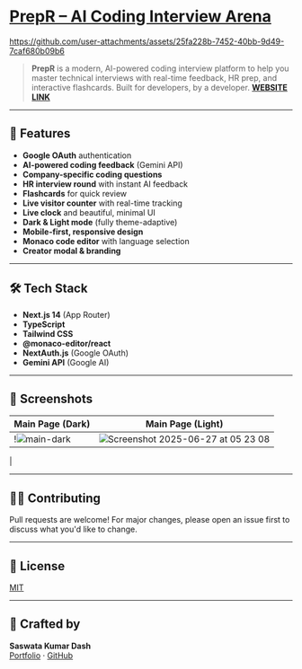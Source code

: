 # [PrepR – AI Coding Interview Arena](https://prepr.skds.site)



https://github.com/user-attachments/assets/25fa228b-7452-40bb-9d49-7caf680b09b6



> **PrepR** is a modern, AI-powered coding interview platform to help you master technical interviews with real-time feedback, HR prep, and interactive flashcards. Built for developers, by a developer.
> [**WEBSITE LINK**](prepr.skds.site)
---

## 🚀 Features
- **Google OAuth** authentication
- **AI-powered coding feedback** (Gemini API)
- **Company-specific coding questions**
- **HR interview round** with instant AI feedback
- **Flashcards** for quick review
- **Live visitor counter** with real-time tracking
- **Live clock** and beautiful, minimal UI
- **Dark & Light mode** (fully theme-adaptive)
- **Mobile-first, responsive design**
- **Monaco code editor** with language selection
- **Creator modal & branding**

---

## 🛠️ Tech Stack
- **Next.js 14** (App Router)
- **TypeScript**
- **Tailwind CSS**
- **@monaco-editor/react**
- **NextAuth.js** (Google OAuth)
- **Gemini API** (Google AI)

---

## 📸 Screenshots

| Main Page (Dark) | Main Page (Light) |
-------|------------------|
| !![main-dark](https://github.com/user-attachments/assets/676ac87c-1699-4e71-89fb-047610cc034b) | ![Screenshot 2025-06-27 at 05 23 08](https://github.com/user-attachments/assets/e66a73ac-4358-4f8b-9620-6da14df0b618)
 |



---

## 🧑‍💻 Contributing
Pull requests are welcome! For major changes, please open an issue first to discuss what you'd like to change.

---

## 📄 License
[MIT](./LICENSE)

---

## 🙌 Crafted by
**Saswata Kumar Dash**  
[Portfolio](https://skds.site) · [GitHub](https://github.com/saswatakumardash) 
